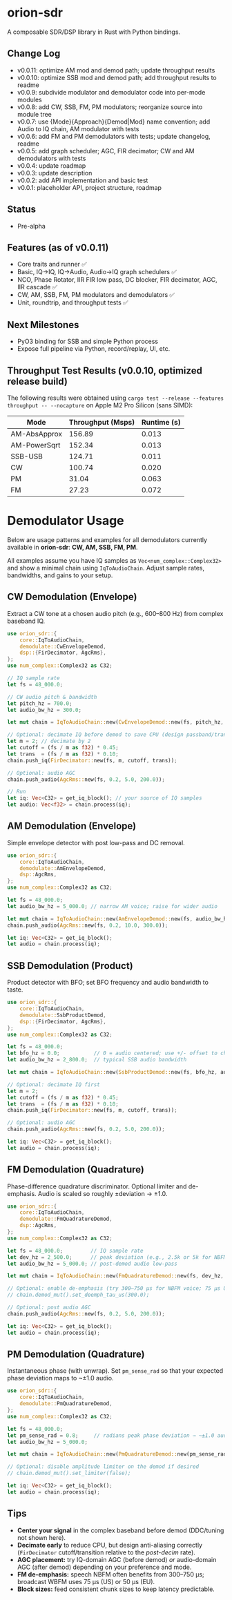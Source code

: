 # orion-sdr

A composable SDR/DSP library in Rust with Python bindings.

## Change Log

- v0.0.11: optimize AM mod and demod path; update throughput results
- v0.0.10: optimize SSB mod and demod path; add throughput results to readme
- v0.0.9: subdivide modulator and demodulator code into per-mode modules
- v0.0.8: add CW, SSB, FM, PM modulators; reorganize source into module tree
- v0.0.7: use {Mode}{Approach}{Demod|Mod} name convention; add Audio to IQ chain, AM modulator with tests
- v0.0.6: add FM and PM demodulators with tests; update changelog, readme
- v0.0.5: add graph scheduler; AGC, FIR decimator; CW and AM demodulators with tests
- v0.0.4: update roadmap
- v0.0.3: update description
- v0.0.2: add API implementation and basic test
- v0.0.1: placeholder API, project structure, roadmap

## Status

- Pre-alpha

## Features (as of v0.0.11)

- Core traits and runner ✅
- Basic, IQ->IQ, IQ->Audio, Audio->IQ graph schedulers ✅
- NCO, Phase Rotator, IIR  FIR low pass, DC blocker, FIR decimator, AGC, IIR cascade ✅
- CW, AM, SSB, FM, PM modulators and demodulators ✅
- Unit, roundtrip, and throughput tests ✅

## Next Milestones

- PyO3 binding for SSB and simple Python process
- Expose full pipeline via Python, record/replay, UI, etc.

## Throughput Test Results (v0.0.10, optimized release build)

The following results were obtained using `cargo test --release --features throughput -- --nocapture` on Apple M2 Pro Silicon (sans SIMD):

| Mode         | Throughput (Msps) | Runtime (s) |
|--------------|-------------------|-------------|
| AM-AbsApprox | 156.89            | 0.013 |
| AM-PowerSqrt | 152.34            | 0.013 |
| SSB-USB      | 124.71            | 0.011 |
| CW           | 100.74            | 0.020 |
| PM           |  31.04            | 0.063 |
| FM           |  27.23            | 0.072 |

# Demodulator Usage

Below are usage patterns and examples for all demodulators currently available in **orion-sdr**: **CW, AM, SSB, FM, PM**.

All examples assume you have IQ samples as `Vec<num_complex::Complex32>` and show a minimal chain using `IqToAudioChain`. Adjust sample rates, bandwidths, and gains to your setup.

## CW Demodulation (Envelope)

Extract a CW tone at a chosen audio pitch (e.g., 600–800 Hz) from complex baseband IQ.

```rust
use orion_sdr::{
    core::IqToAudioChain,
    demodulate::CwEnvelopeDemod,
    dsp::{FirDecimator, AgcRms},
};
use num_complex::Complex32 as C32;

// IQ sample rate
let fs = 48_000.0;

// CW audio pitch & bandwidth
let pitch_hz = 700.0;
let audio_bw_hz = 300.0;

let mut chain = IqToAudioChain::new(CwEnvelopeDemod::new(fs, pitch_hz, audio_bw_hz));

// Optional: decimate IQ before demod to save CPU (design passband/transition for post-decim BW)
let m = 2; // decimate by 2
let cutoff = (fs / m as f32) * 0.45;
let trans  = (fs / m as f32) * 0.10;
chain.push_iq(FirDecimator::new(fs, m, cutoff, trans));

// Optional: audio AGC
chain.push_audio(AgcRms::new(fs, 0.2, 5.0, 200.0));

// Run
let iq: Vec<C32> = get_iq_block(); // your source of IQ samples
let audio: Vec<f32> = chain.process(iq);
```

## AM Demodulation (Envelope)

Simple envelope detector with post low-pass and DC removal.

```rust
use orion_sdr::{
    core::IqToAudioChain,
    demodulate::AmEnvelopeDemod,
    dsp::AgcRms,
};
use num_complex::Complex32 as C32;

let fs = 48_000.0;
let audio_bw_hz = 5_000.0; // narrow AM voice; raise for wider audio

let mut chain = IqToAudioChain::new(AmEnvelopeDemod::new(fs, audio_bw_hz));
chain.push_audio(AgcRms::new(fs, 0.2, 10.0, 300.0));

let iq: Vec<C32> = get_iq_block();
let audio = chain.process(iq);
```

## SSB Demodulation (Product)

Product detector with BFO; set BFO frequency and audio bandwidth to taste.

```rust
use orion_sdr::{
    core::IqToAudioChain,
    demodulate::SsbProductDemod,
    dsp::{FirDecimator, AgcRms},
};
use num_complex::Complex32 as C32;

let fs = 48_000.0;
let bfo_hz = 0.0;           // 0 = audio centered; use +/- offset to choose LSB/USB by tuning
let audio_bw_hz = 2_800.0;  // typical SSB audio bandwidth

let mut chain = IqToAudioChain::new(SsbProductDemod::new(fs, bfo_hz, audio_bw_hz));

// Optional: decimate IQ first
let m = 2;
let cutoff = (fs / m as f32) * 0.45;
let trans  = (fs / m as f32) * 0.10;
chain.push_iq(FirDecimator::new(fs, m, cutoff, trans));

// Optional: audio AGC
chain.push_audio(AgcRms::new(fs, 0.2, 5.0, 200.0));

let iq: Vec<C32> = get_iq_block();
let audio = chain.process(iq);
```

## FM Demodulation (Quadrature)

Phase-difference quadrature discriminator. Optional limiter and de-emphasis. Audio is scaled so roughly ±deviation → ±1.0.

```rust
use orion_sdr::{
    core::IqToAudioChain,
    demodulate::FmQuadratureDemod,
    dsp::AgcRms,
};
use num_complex::Complex32 as C32;

let fs = 48_000.0;         // IQ sample rate
let dev_hz = 2_500.0;      // peak deviation (e.g., 2.5k or 5k for NBFM)
let audio_bw_hz = 5_000.0; // post-demod audio low-pass

let mut chain = IqToAudioChain::new(FmQuadratureDemod::new(fs, dev_hz, audio_bw_hz));

// Optional: enable de-emphasis (try 300–750 µs for NBFM voice; 75 µs US WBFM, 50 µs EU WBFM)
// chain.demod_mut().set_deemph_tau_us(300.0);

// Optional: post audio AGC
chain.push_audio(AgcRms::new(fs, 0.2, 5.0, 200.0));

let iq: Vec<C32> = get_iq_block();
let audio = chain.process(iq);
```

## PM Demodulation (Quadrature)

Instantaneous phase (with unwrap). Set `pm_sense_rad` so that your expected phase deviation maps to ~±1.0 audio.

```rust
use orion_sdr::{
    core::IqToAudioChain,
    demodulate::PmQuadratureDemod,
};
use num_complex::Complex32 as C32;

let fs = 48_000.0;
let pm_sense_rad = 0.8;     // radians peak phase deviation → ~±1.0 audio
let audio_bw_hz = 5_000.0;

let mut chain = IqToAudioChain::new(PmQuadratureDemod::new(pm_sense_rad, audio_bw_hz, fs));

// Optional: disable amplitude limiter on the demod if desired
// chain.demod_mut().set_limiter(false);

let iq: Vec<C32> = get_iq_block();
let audio = chain.process(iq);
```

## Tips

- **Center your signal** in the complex baseband before demod (DDC/tuning not shown here).
- **Decimate early** to reduce CPU, but design anti-aliasing correctly (`FirDecimator` cutoff/transition relative to the *post-decim* rate).
- **AGC placement:** try IQ-domain AGC (before demod) *or* audio-domain AGC (after demod) depending on your preference and mode.
- **FM de-emphasis:** speech NBFM often benefits from 300–750 µs; broadcast WBFM uses 75 µs (US) or 50 µs (EU).
- **Block sizes:** feed consistent chunk sizes to keep latency predictable.
